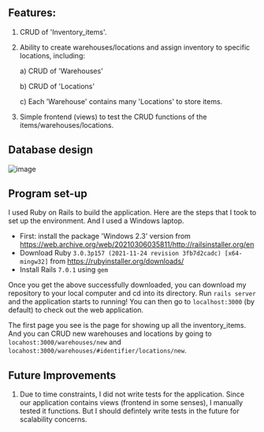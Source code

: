 ## Features:
1. CRUD of 'Inventory_items'.
2. Ability to create warehouses/locations and assign inventory to specific locations, including:

   a) CRUD of 'Warehouses'
   
   b) CRUD of 'Locations'
   
   c) Each 'Warehouse' contains many 'Locations' to store items.
3. Simple frontend (views) to test the CRUD functions of the items/warehouses/locations.

## Database design
   ![image](https://user-images.githubusercontent.com/45097607/150269665-4922e951-3bdf-4edd-93b0-a7297c5ec4ec.png)

## Program set-up
I used Ruby on Rails to build the application. Here are the steps that I took to set up the environment. And I used a Windows laptop.

- First: install the package 'Windows 2.3' version from https://web.archive.org/web/20210306035811/http://railsinstaller.org/en
- Download Ruby `3.0.3p157 (2021-11-24 revision 3fb7d2cadc) [x64-mingw32]` from https://rubyinstaller.org/downloads/
- Install Rails `7.0.1` using `gem`

Once you get the above successfully downloaded, you can download my repository to your local computer and cd into its directory. Run `rails server` and the application starts to running! You can then go to `localhost:3000` (by default) to check out the web application. 

The first page you see is the page for showing up all the inventory_items. And you can CRUD new warehouses and locations by going to `locahost:3000/warehouses/new` and `locahost:3000/warehouses/#identifier/locations/new`.

## Future Improvements
1. Due to time constraints, I did not write tests for the application. Since our application contains views (frontend in some senses), I manually tested it functions. But I should defintely write tests in the future for scalability concerns.
